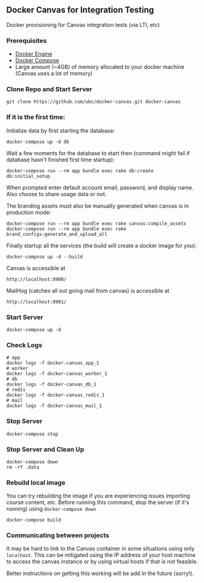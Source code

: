 Docker Canvas for Integration Testing
-------------------------------

Docker provisioning for Canvas integration tests (via LTI, etc)

### Prerequisites

* [Docker Engine](https://docs.docker.com/engine/installation/)
* [Docker Compose](https://docs.docker.com/compose/install/)
* Large amount (~4GB) of memory allocated to your docker machine (Canvas uses a lot of memory)

### Clone Repo and Start Server

    git clone https://github.com/ubc/docker-canvas.git docker-canvas

### If it is the first time:

Initialize data by first starting the database:

    docker-compose up -d db

Wait a few moments for the database to start then (command might fail if database hasn't finished first time startup):

    docker-compose run --rm app bundle exec rake db:create db:initial_setup


When prompted enter default account email, password, and display name. Also choose to share usage data or not.

The branding assets must also be manually generated when canvas is in production mode:

    docker-compose run --rm app bundle exec rake canvas:compile_assets
    docker-compose run --rm app bundle exec rake brand_configs:generate_and_upload_all


Finally startup all the services (the build will create a docker image for you):

    docker-compose up -d --build

Canvas is accessible at

    http://localhost:8900/

MailHog (catches all out going mail from canvas) is accessible at

    http://localhost:8901/

### Start Server

    docker-compose up -d

### Check Logs

    # app
    docker logs -f docker-canvas_app_1
    # worker
    docker logs -f docker-canvas_worker_1
    # db
    docker logs -f docker-canvas_db_1
    # redis
    docker logs -f docker-canvas_redis_1
    # mail
    docker logs -f docker-canvas_mail_1

### Stop Server

    docker-compose stop

### Stop Server and Clean Up

    docker-compose down
    rm -rf .data

### Rebuild local image

You can try rebuilding the image if you are experiencing issues importing course content, etc. Before running this command, stop the server (if it's running) using `docker-compose down`

    docker-compose build

### Communicating between projects

 It may be hard to link to the Canvas container in some situations using only `localhost`. This can be mitigated using the IP address of your host machine to access the canvas instance or by using virtual hosts if that is not feasible.

 Better instructions on getting this working will be add in the future (sorry!).
